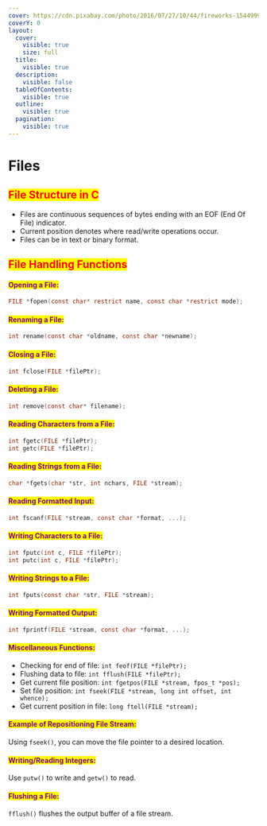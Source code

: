 ```yaml
---
cover: https://cdn.pixabay.com/photo/2016/07/27/10/44/fireworks-1544999_1280.jpg
coverY: 0
layout:
  cover:
    visible: true
    size: full
  title:
    visible: true
  description:
    visible: false
  tableOfContents:
    visible: true
  outline:
    visible: true
  pagination:
    visible: true
---
```


# Files

## <mark style="color:red;">**File Structure in C**</mark>

* Files are continuous sequences of bytes ending with an EOF (End Of File) indicator.
* Current position denotes where read/write operations occur.
* Files can be in text or binary format.

## <mark style="color:red;">**File Handling Functions**</mark>

#### <mark style="color:purple;">**Opening a File**</mark><mark style="color:purple;">:</mark>

```c
FILE *fopen(const char* restrict name, const char *restrict mode);
```

#### <mark style="color:purple;">**Renaming a File**</mark><mark style="color:purple;">:</mark>

```c
int rename(const char *oldname, const char *newname);
```

#### <mark style="color:purple;">**Closing a File**</mark><mark style="color:purple;">:</mark>

```c
int fclose(FILE *filePtr);
```

#### <mark style="color:purple;">**Deleting a File**</mark><mark style="color:purple;">:</mark>

```c
int remove(const char* filename);
```

#### <mark style="color:purple;">**Reading Characters from a File**</mark><mark style="color:purple;">:</mark>

```c
int fgetc(FILE *filePtr);
int getc(FILE *filePtr);
```

#### <mark style="color:purple;">**Reading Strings from a File**</mark><mark style="color:purple;">:</mark>

```c
char *fgets(char *str, int nchars, FILE *stream);
```

#### <mark style="color:purple;">**Reading Formatted Input**</mark><mark style="color:purple;">:</mark>

```c
int fscanf(FILE *stream, const char *format, ...);
```

#### <mark style="color:purple;">**Writing Characters to a File**</mark><mark style="color:purple;">:</mark>

```c
int fputc(int c, FILE *filePtr);
int putc(int c, FILE *filePtr);
```

#### <mark style="color:purple;">**Writing Strings to a File**</mark><mark style="color:purple;">:</mark>

```c
int fputs(const char *str, FILE *stream);
```

#### <mark style="color:purple;">**Writing Formatted Output**</mark><mark style="color:purple;">:</mark>

```c
int fprintf(FILE *stream, const char *format, ...);
```

#### <mark style="color:purple;">**Miscellaneous Functions**</mark><mark style="color:purple;">:</mark>

* Checking for end of file: `int feof(FILE *filePtr);`
* Flushing data to file: `int fflush(FILE *filePtr);`
* Get current file position: `int fgetpos(FILE *stream, fpos_t *pos);`
* Set file position: `int fseek(FILE *stream, long int offset, int whence);`
* Get current position in file: `long ftell(FILE *stream);`

#### <mark style="color:purple;">**Example of Repositioning File Stream**</mark><mark style="color:purple;">:</mark>&#x20;

Using `fseek()`, you can move the file pointer to a desired location.

#### <mark style="color:purple;">**Writing/Reading Integers**</mark><mark style="color:purple;">:</mark>

&#x20;Use `putw()` to write and `getw()` to read.

#### <mark style="color:purple;">**Flushing a File**</mark><mark style="color:purple;">:</mark>&#x20;

`fflush()` flushes the output buffer of a file stream.
